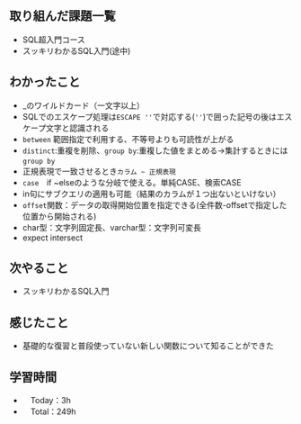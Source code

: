 ## 取り組んだ課題一覧
- SQL超入門コース
- スッキリわかるSQL入門(途中)

## わかったこと
- _のワイルドカード（一文字以上）
- SQLでのエスケープ処理は`ESCAPE ''`で対応する(`''`)で囲った記号の後はエスケープ文字と認識される
- `between` 範囲指定で利用する、不等号よりも可読性が上がる
- `distinct`:重複を削除、`group by`:重複した値をまとめる→集計するときには`group by`
- 正規表現で一致させるとき`カラム ~ 正規表現`
- `case`　if ~elseのような分岐で使える。単純CASE、検索CASE
- in句にサブクエリの適用も可能（結果のカラムが１つ出ないといけない）
- `offset`関数：データの取得開始位置を指定できる(全件数-offsetで指定した位置から開始される)
- char型：文字列固定長、varchar型：文字列可変長
- expect intersect

## 次やること
- スッキリわかるSQL入門

## 感じたこと
- 基礎的な復習と普段使っていない新しい関数について知ることができた

## 学習時間
- 　Today：3h
- 　Total：249h